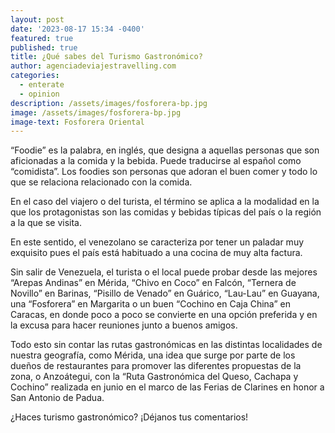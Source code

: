```yaml
---
layout: post
date: '2023-08-17 15:34 -0400'
featured: true
published: true
title: ¿Qué sabes del Turismo Gastronómico?
author: agenciadeviajestravelling.com
categories:
  - enterate
  - opinion
description: /assets/images/fosforera-bp.jpg
image: /assets/images/fosforera-bp.jpg
image-text: Fosforera Oriental
---
```


“Foodie” es la palabra, en inglés, que designa a aquellas personas que son aficionadas a la comida y la bebida. Puede traducirse al español como “comidista”. Los foodies son personas que adoran el buen comer y todo lo que se relaciona relacionado con la comida.


En el caso del viajero o del turista, el término se aplica a la modalidad en la que los protagonistas son las comidas y bebidas típicas del país o la región a la que se visita. 


En este sentido, el venezolano se caracteriza por tener un paladar muy exquisito pues  el país está habituado a una cocina de muy alta factura.


Sin salir de Venezuela, el turista  o el local puede probar desde las mejores “Arepas Andinas” en Mérida, “Chivo en Coco” en Falcón, “Ternera de Novillo” en Barinas, “Pisillo de Venado” en Guárico, “Lau-Lau” en Guayana, una “Fosforera” en Margarita o un buen “Cochino en Caja China” en Caracas, en donde poco a poco se convierte en una opción preferida y en la excusa para hacer reuniones junto a buenos amigos. 


Todo esto sin contar las rutas gastronómicas en las distintas localidades de nuestra geografía, como Mérida, una idea que surge por parte de los dueños de restaurantes para promover las diferentes propuestas de la zona, o Anzoátegui, con la “Ruta Gastronómica del Queso, Cachapa y Cochino” realizada en junio en el marco de las Ferias de Clarines en honor a San Antonio de Padua. 

¿Haces turismo gastronómico? ¡Déjanos tus comentarios!
